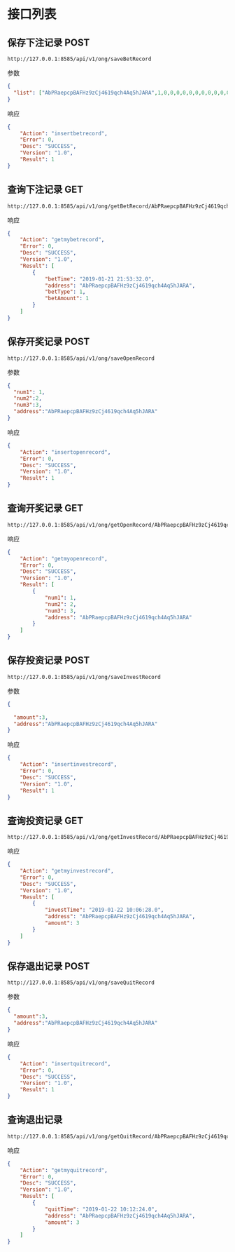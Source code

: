 
# 接口列表

## 保存下注记录   POST
```
http://127.0.0.1:8585/api/v1/ong/saveBetRecord
```

参数
```json
{
  "list": ["AbPRaepcpBAFHz9zCj4619qch4Aq5hJARA",1,0,0,0,0,0,0,0,0,0,0,0,0,0,0,0,0,0,0,0,0,0,0,0,0,0,0,0,0,0,0,0,0,0,0,0,0,0,0,0,0,0,0,0,0,0,0,0,0,0]
}
```

响应
```json
{
    "Action": "insertbetrecord",
    "Error": 0,
    "Desc": "SUCCESS",
    "Version": "1.0",
    "Result": 1
}
```

## 查询下注记录   GET

```http request
http://127.0.0.1:8585/api/v1/ong/getBetRecord/AbPRaepcpBAFHz9zCj4619qch4Aq5hJARA/10/1
```

响应
```json
{
    "Action": "getmybetrecord",
    "Error": 0,
    "Desc": "SUCCESS",
    "Version": "1.0",
    "Result": [
        {
            "betTime": "2019-01-21 21:53:32.0",
            "address": "AbPRaepcpBAFHz9zCj4619qch4Aq5hJARA",
            "betType": 1,
            "betAmount": 1
        }
    ]
}
```

## 保存开奖记录   POST
```http request
http://127.0.0.1:8585/api/v1/ong/saveOpenRecord
```

参数
```json
{
  "num1": 1,
  "num2":2,
  "num3":3,
  "address":"AbPRaepcpBAFHz9zCj4619qch4Aq5hJARA"
}
```

响应
```json
{
    "Action": "insertopenrecord",
    "Error": 0,
    "Desc": "SUCCESS",
    "Version": "1.0",
    "Result": 1
}
```

## 查询开奖记录  GET
```http request
http://127.0.0.1:8585/api/v1/ong/getOpenRecord/AbPRaepcpBAFHz9zCj4619qch4Aq5hJARA/10/1
```

响应
```json
{
    "Action": "getmyopenrecord",
    "Error": 0,
    "Desc": "SUCCESS",
    "Version": "1.0",
    "Result": [
        {
            "num1": 1,
            "num2": 2,
            "num3": 3,
            "address": "AbPRaepcpBAFHz9zCj4619qch4Aq5hJARA"
        }
    ]
}
```

## 保存投资记录    POST
```http request
http://127.0.0.1:8585/api/v1/ong/saveInvestRecord
```

参数
```json
{
 
  "amount":3,
  "address":"AbPRaepcpBAFHz9zCj4619qch4Aq5hJARA"
}
```
响应
```json
{
    "Action": "insertinvestrecord",
    "Error": 0,
    "Desc": "SUCCESS",
    "Version": "1.0",
    "Result": 1
}
```

## 查询投资记录  GET
```http request
http://127.0.0.1:8585/api/v1/ong/getInvestRecord/AbPRaepcpBAFHz9zCj4619qch4Aq5hJARA/10/1
```

响应

```json
{
    "Action": "getmyinvestrecord",
    "Error": 0,
    "Desc": "SUCCESS",
    "Version": "1.0",
    "Result": [
        {
            "investTime": "2019-01-22 10:06:28.0",
            "address": "AbPRaepcpBAFHz9zCj4619qch4Aq5hJARA",
            "amount": 3
        }
    ]
}
```

## 保存退出记录   POST
```http request
http://127.0.0.1:8585/api/v1/ong/saveQuitRecord
```

参数
```json
{
  "amount":3,
  "address":"AbPRaepcpBAFHz9zCj4619qch4Aq5hJARA"
}
```

响应
```json
{
    "Action": "insertquitrecord",
    "Error": 0,
    "Desc": "SUCCESS",
    "Version": "1.0",
    "Result": 1
}
```

## 查询退出记录
```http request
http://127.0.0.1:8585/api/v1/ong/getQuitRecord/AbPRaepcpBAFHz9zCj4619qch4Aq5hJARA/10/1
```

响应
```json
{
    "Action": "getmyquitrecord",
    "Error": 0,
    "Desc": "SUCCESS",
    "Version": "1.0",
    "Result": [
        {
            "quitTime": "2019-01-22 10:12:24.0",
            "address": "AbPRaepcpBAFHz9zCj4619qch4Aq5hJARA",
            "amount": 3
        }
    ]
}
```